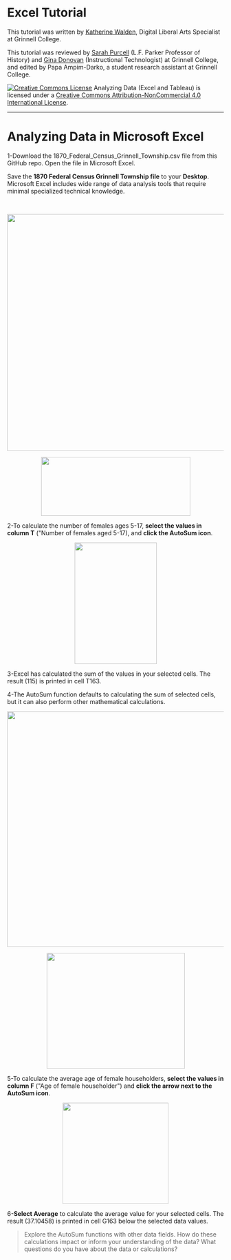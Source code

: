 # Excel Tutorial

This tutorial was written by <a href="https://www.grinnell.edu/users/waldenka">Katherine Walden</a>, Digital Liberal Arts Specialist at Grinnell College.

This tutorial was reviewed by <a href="https://www.grinnell.edu/users/purcelsj">Sarah Purcell</a> (L.F. Parker Professor of History) and <a href="https://www.grinnell.edu/users/donovang">Gina Donovan</a> (Instructional Technologist) at Grinnell College, and edited by Papa Ampim-Darko, a student research assistant at Grinnell College.

<a href="http://creativecommons.org/licenses/by-nc/4.0/" rel="license"><img style="border-width: 0;" src="https://i.creativecommons.org/l/by-nc/4.0/88x31.png" alt="Creative Commons License" /></a>
Analyzing Data (Excel and Tableau) is licensed under a <a href="http://creativecommons.org/licenses/by-nc/4.0/" rel="license">Creative Commons Attribution-NonCommercial 4.0 International License</a>.

<hr />

# Analyzing Data in Microsoft Excel

1-Download the 1870_Federal_Census_Grinnell_Township.csv file from this GitHub repo. Open the file in Microsoft Excel.

Save the <strong>1870 Federal Census Grinnell Township file</strong> to your <strong>Desktop</strong>. Microsoft Excel includes wide range of data analysis tools that require minimal specialized technical knowledge.

&nbsp;

<p align="center"><a href="https://github.com/kwaldenphd/excel-tutorial/blob/master/screenshots/Capture_2.png?raw=true"><img class="aligncenter" src="https://github.com/kwaldenphd/excel-tutorial/blob/master/screenshots/Capture_2.png?raw=true" alt="" width="840" height="550" /></a></p>

<p align="center"><a href="https://github.com/kwaldenphd/excel-tutorial/blob/master/screenshots/Capture_1.png"><img class="aligncenter" src="https://github.com/kwaldenphd/excel-tutorial/blob/master/screenshots/Capture_1.png" alt="" width="347" height="137" /></a></p>

2-To calculate the number of females ages 5-17, <strong>select the values in column T</strong> ("Number of females aged 5-17), and <strong>click the AutoSum icon</strong>.

<p align="center"><a href="https://github.com/kwaldenphd/excel-tutorial/blob/master/screenshots/Capture_3.png"><img class="aligncenter" src="https://github.com/kwaldenphd/excel-tutorial/blob/master/screenshots/Capture_3-1.png" alt="" width="191" height="282" /></a></p>

3-Excel has calculated the sum of the values in your selected cells. The result (115) is printed in cell T163.

4-The AutoSum function defaults to calculating the sum of selected cells, but it can also perform other mathematical calculations.

<p align="center"><a href="https://github.com/kwaldenphd/excel-tutorial/blob/master/screenshots/Capture_4.png"><img class="aligncenter" src="https://github.com/kwaldenphd/excel-tutorial/blob/master/screenshots/Capture_4.png" alt="" width="840" height="547" /></a></p>

<p align="center"><a href="https://github.com/kwaldenphd/excel-tutorial/blob/master/screenshots/Capture_5.png"><img class="aligncenter" src="https://github.com/kwaldenphd/excel-tutorial/blob/master/screenshots/Capture_5.png" alt="" width="321" height="269" /></a></p>

5-To calculate the average age of female householders, <strong>select the values in column F</strong> ("Age of female householder") and <strong>click the arrow next to the AutoSum icon</strong>.

<p align="center"><a href="https://github.com/kwaldenphd/excel-tutorial/blob/master/screenshots/Capture_6.png"><img class="aligncenter" src="https://github.com/kwaldenphd/excel-tutorial/blob/master/screenshots/Capture_6.png" alt="" width="246" height="235" /></a></p>

6-<strong>Select Average</strong> to calculate the average value for your selected cells. The result (37.10458) is printed in cell G163 below the selected data values.

<blockquote>Explore the AutoSum functions with other data fields. How do these calculations impact or inform your understanding of the data? What questions do you have about the data or calculations?</blockquote>
